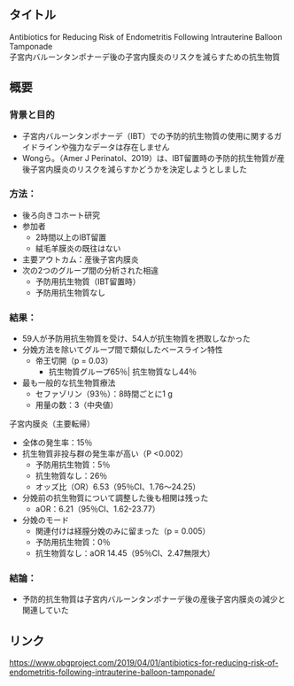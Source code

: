 ## タイトル
Antibiotics for Reducing Risk of Endometritis Following Intrauterine Balloon Tamponade  
子宮内バルーンタンポナーデ後の子宮内膜炎のリスクを減らすための抗生物質

## 概要
### 背景と目的
* 子宮内バルーンタンポナーデ（IBT）での予防的抗生物質の使用に関するガイドラインや強力なデータは存在しません
* Wongら。（Amer J Perinatol、2019）は、IBT留置時の予防的抗生物質が産後子宮内膜炎のリスクを減らすかどうかを決定しようとしました

### 方法：
* 後ろ向きコホート研究
* 参加者
  * 2時間以上のIBT留置
  * 絨毛羊膜炎の既往はない
* 主要アウトカム：産後子宮内膜炎
* 次の2つのグループ間の分析された相違
  * 予防用抗生物質（IBT留置時）
  * 予防用抗生物質なし

### 結果：
* 59人が予防用抗生物質を受け、54人が抗生物質を摂取しなかった
* 分娩方法を除いてグループ間で類似したベースライン特性
  * 帝王切開（p = 0.03）
    * 抗生物質グループ65％| 抗生物質なし44％
* 最も一般的な抗生物質療法
  * セファゾリン（93％）：8時間ごとに1 g
  * 用量の数：3（中央値）

子宮内膜炎（主要転帰）
* 全体の発生率：15％
* 抗生物質非投与群の発生率が高い（P <0.002）
  * 予防用抗生物質：5％
  * 抗生物質なし：26％
  * オッズ比（OR）6.53（95％CI、1.76〜24.25）
* 分娩前の抗生物質について調整した後も相関は残った
  * aOR：6.21（95％CI、1.62-23.77）
* 分娩のモード
  * 関連付けは経膣分娩のみに留まった（p = 0.005）
  * 予防用抗生物質：0％
  * 抗生物質なし：aOR 14.45（95％CI、2.47無限大）

### 結論：
* 予防的抗生物質は子宮内バルーンタンポナーデ後の産後子宮内膜炎の減少と関連していた

## リンク
https://www.obgproject.com/2019/04/01/antibiotics-for-reducing-risk-of-endometritis-following-intrauterine-balloon-tamponade/
